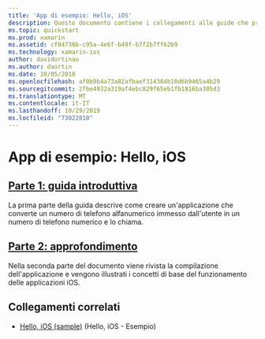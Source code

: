 ```yaml
---
title: 'App di esempio: Hello, iOS'
description: Questo documento contiene i collegamenti alle guide che presentano gli strumenti e i concetti necessari per comprendere come compilare e distribuire un'applicazione Xamarin.iOS.
ms.topic: quickstart
ms.prod: xamarin
ms.assetid: cf04736b-c95a-4e6f-b49f-b7f2b7ff62b9
ms.technology: xamarin-ios
author: davidortinau
ms.author: daortin
ms.date: 10/05/2018
ms.openlocfilehash: af0b9b4a73a82afbaef314384b10d6b9465a4b29
ms.sourcegitcommit: 2fbe4932a319af4ebc829f65eb1fb1816ba305d3
ms.translationtype: MT
ms.contentlocale: it-IT
ms.lasthandoff: 10/29/2019
ms.locfileid: "73022810"
---
```

# <a name="sample-app-hello-ios"></a>App di esempio: Hello, iOS

## <a name="part-1-quickstartiosget-startedhello-ioshello-ios-quickstartmd"></a>[Parte 1: guida introduttiva](~/ios/get-started/hello-ios/hello-ios-quickstart.md)

La prima parte della guida descrive come creare un'applicazione che converte un numero di telefono alfanumerico immesso dall'utente in un numero di telefono numerico e lo chiama.

## <a name="part-2-deep-diveiosget-startedhello-ioshello-ios-deepdivemd"></a>[Parte 2: approfondimento](~/ios/get-started/hello-ios/hello-ios-deepdive.md)

Nella seconda parte del documento viene rivista la compilazione dell'applicazione e vengono illustrati i concetti di base del funzionamento delle applicazioni iOS.

## <a name="related-links"></a>Collegamenti correlati

- [Hello, iOS (sample)](https://docs.microsoft.com/samples/xamarin/ios-samples/hello-ios) (Hello, iOS - Esempio)
